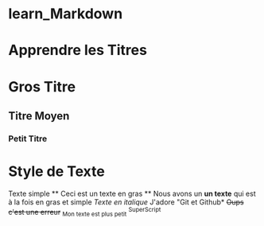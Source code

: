 # learn_Markdown

# Apprendre les Titres
# Gros Titre
## Titre Moyen
### Petit Titre

# Style de Texte
Texte simple
** Ceci est un texte en gras **
Nous avons un __un texte__ qui est à la fois en gras et simple
*Texte en italique*
J'adore "Git et Github*
~~Oups c'est une erreur~~
<sub>Mon texte est plus petit</sub>
<sup>SuperScript</sup>
